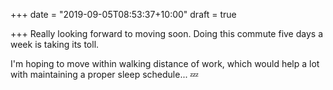 +++
date = "2019-09-05T08:53:37+10:00"
draft = true

+++
Really looking forward to moving soon. Doing this commute five days a week is taking its toll. 

I'm hoping to move within walking distance of work, which would help a lot with maintaining a proper sleep schedule... 💤